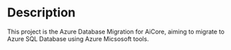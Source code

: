 # Description

This project is the Azure Database Migration for AiCore, aiming to migrate to Azure SQL Database using Azure Micsosoft tools.
